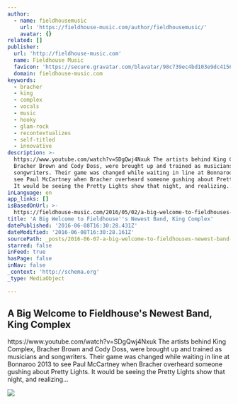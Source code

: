 ```yaml
---
author:
  - name: fieldhousemusic
    url: 'https://fieldhouse-music.com/author/fieldhousemusic/'
    avatar: {}
related: []
publisher:
  url: 'http://fieldhouse-music.com'
  name: Fieldhouse Music
  favicon: 'https://secure.gravatar.com/blavatar/98c739ec4bd103e9dc41568cffb866d1?s=16'
  domain: fieldhouse-music.com
keywords:
  - bracher
  - king
  - complex
  - vocals
  - music
  - hooky
  - glam-rock
  - recontextualizes
  - self-titled
  - innovative
description: >-
  https://www.youtube.com/watch?v=SDgQwj4Nxuk The artists behind King Complex,
  Bracher Brown and Cody Doss, were brought up and trained as musicians and
  songwriters. Their game was changed while waiting in line at Bonnaroo 2013 to
  see Paul McCartney when Bracher overheard someone gushing about Pretty Lights.
  It would be seeing the Pretty Lights show that night, and realizing...
inLanguage: en
app_links: []
isBasedOnUrl: >-
  https://fieldhouse-music.com/2016/05/02/a-big-welcome-to-fieldhouses-newest-band-king-complex/
title: 'A Big Welcome to Fieldhouse''s Newest Band, King Complex'
datePublished: '2016-06-08T16:30:28.431Z'
dateModified: '2016-06-08T16:30:28.161Z'
sourcePath: _posts/2016-06-07-a-big-welcome-to-fieldhouses-newest-band-king-complex.md
starred: false
inFeed: true
hasPage: false
inNav: false
_context: 'http://schema.org'
_type: MediaObject

---
```

<article style=""><h1>A Big Welcome to Fieldhouse's Newest Band, King Complex</h1><p>https://www.youtube.com/watch?v=SDgQwj4Nxuk The artists behind King Complex, Bracher Brown and Cody Doss, were brought up and trained as musicians and songwriters. Their game was changed while waiting in line at Bonnaroo 2013 to see Paul McCartney when Bracher overheard someone gushing about Pretty Lights. It would be seeing the Pretty Lights show that night, and realizing...</p><img src="https://i0.wp.com/fieldhousemusic.files.wordpress.com/2016/05/12841304_1156969017671411_8076101765220105943_o.jpg?fit=440%2C330&amp;ssl=1" /></article>